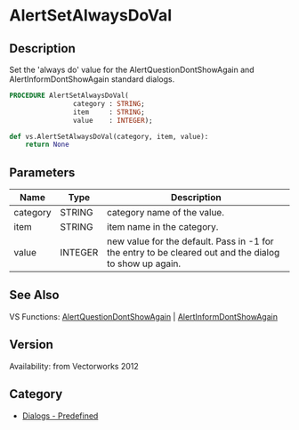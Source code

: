 # AlertSetAlwaysDoVal

## Description
Set the 'always do' value for the AlertQuestionDontShowAgain and AlertInformDontShowAgain standard dialogs.

```pascal
PROCEDURE AlertSetAlwaysDoVal(
				category : STRING;
				item     : STRING;
				value    : INTEGER);
```

```python
def vs.AlertSetAlwaysDoVal(category, item, value):
    return None
```

## Parameters
|Name|Type|Description|
|---|---|---|
|category|STRING|category name of the value.|
|item|STRING|item name in the category.|
|value|INTEGER|new value for the default. Pass in -1 for the entry to be cleared out and the dialog to show up again.|

## See Also
VS Functions:
[AlertQuestionDontShowAgain](AlertQuestionDontShowAgain.md) 
| [AlertInformDontShowAgain](AlertInformDontShowAgain.md)

## Version
Availability: from Vectorworks 2012

## Category
* [Dialogs - Predefined](../Categories/Dialogs%20-%20Predefined.md)

